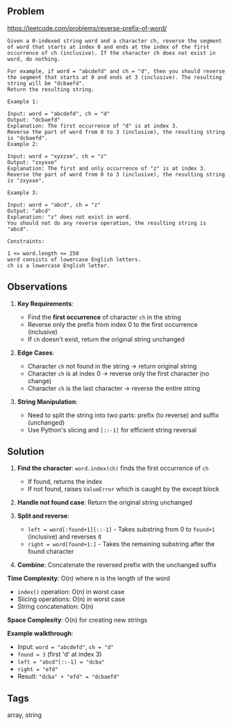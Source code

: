 ## Problem

https://leetcode.com/problems/reverse-prefix-of-word/

```
Given a 0-indexed string word and a character ch, reverse the segment of word that starts at index 0 and ends at the index of the first occurrence of ch (inclusive). If the character ch does not exist in word, do nothing.

For example, if word = "abcdefd" and ch = "d", then you should reverse the segment that starts at 0 and ends at 3 (inclusive). The resulting string will be "dcbaefd".
Return the resulting string.

Example 1:

Input: word = "abcdefd", ch = "d"
Output: "dcbaefd"
Explanation: The first occurrence of "d" is at index 3. 
Reverse the part of word from 0 to 3 (inclusive), the resulting string is "dcbaefd".
Example 2:

Input: word = "xyxzxe", ch = "z"
Output: "zxyxxe"
Explanation: The first and only occurrence of "z" is at index 3.
Reverse the part of word from 0 to 3 (inclusive), the resulting string is "zxyxxe".

Example 3:

Input: word = "abcd", ch = "z"
Output: "abcd"
Explanation: "z" does not exist in word.
You should not do any reverse operation, the resulting string is "abcd".

Constraints:

1 <= word.length <= 250
word consists of lowercase English letters.
ch is a lowercase English letter.
```

## Observations

1. **Key Requirements**:
   - Find the **first occurrence** of character `ch` in the string
   - Reverse only the prefix from index 0 to the first occurrence (inclusive)
   - If `ch` doesn't exist, return the original string unchanged

2. **Edge Cases**:
   - Character `ch` not found in the string → return original string
   - Character `ch` is at index 0 → reverse only the first character (no change)
   - Character `ch` is the last character → reverse the entire string

3. **String Manipulation**:
   - Need to split the string into two parts: prefix (to reverse) and suffix (unchanged)
   - Use Python's slicing and `[::-1]` for efficient string reversal

## Solution

1. **Find the character**: `word.index(ch)` finds the first occurrence of `ch`
   - If found, returns the index
   - If not found, raises `ValueError` which is caught by the except block

2. **Handle not found case**: Return the original string unchanged

3. **Split and reverse**:
   - `left = word[:found+1][::-1]` - Takes substring from 0 to `found+1` (inclusive) and reverses it
   - `right = word[found+1:]` - Takes the remaining substring after the found character

4. **Combine**: Concatenate the reversed prefix with the unchanged suffix

**Time Complexity**: O(n) where n is the length of the word
- `index()` operation: O(n) in worst case
- Slicing operations: O(n) in worst case
- String concatenation: O(n)

**Space Complexity**: O(n) for creating new strings

**Example walkthrough**:
- Input: `word = "abcdefd"`, `ch = "d"`
- `found = 3` (first 'd' at index 3)
- `left = "abcd"[::-1] = "dcba"`
- `right = "efd"`
- Result: `"dcba" + "efd" = "dcbaefd"`

## Tags

array, string